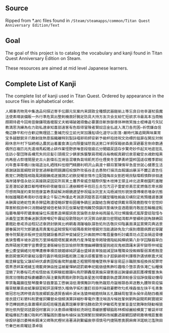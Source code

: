 Source
------
Ripped from *.arc files found in `/Steam/steamapps/common/Titan Quest Anniversary Edition/Text`

Goal
----
The goal of this project is to catalog the vocabulary and kanji found in Titan Quest Anniversary Edition on Steam.

These resources are aimed at mid level Japanese learners.

Complete List of Kanji
----------------------

The complete list of kanji used in Titan Quest. Ordered by appearance in the source files in alphabetical order.

```
人頼事売物見中集逸品何探近寄手伝願元気案内来調致全種類武器鎧揃上等忘良日他幸運杖扱魔法使素晴装備販一外行準危買出整剣機救好腕足防具大持方友次会支給忙短欲求冷最高本当商触顔期待君今回用昔鍬鎌現盾槍服丈夫戦場破雑頑働必要置目斬旅御導体神微笑強士棍棒違弓矢試教満思洗練為右力助私達承知喜部遠客有色取得冒険者賢奴店金払返入清刀各兜困—祈慌嫌自信俺辺静平和付合歓迎無理話二重補充役立前光栄加護船頃化道守以影落･厳時代誰追関興味薬常宝多越獣鋭牙爪敵射抜熱意振織離特別製詠唱邪術師安新予級杯拾技呪文効標的狙扉在開反対側殿休息叶村下悩続様込農民辿着蓄食潰沿向限壷描怒我送男口羊飼保箱彼森奥深避暮言倒命数通偶然召複匹兆先遣畑馬殺猪止耕作業怪野原唯普段宿疲広分聞嬉戻語存歩驚奇妙件起天地底狂乱住訪小警団隊長構荒失同忌髪引頭掻交少錆家族襲撃肩荷軽兵毎晩眠真親切泉恩寵受水魂飲暗黒肉再座占祭壇間歴史古火創偉石互焼皆混壊負栽培飢死恐仕煙臭冬苦夢勇終盟邦国遥収穫季節総刈年豊率帯橋川後端退治礼晒残料怯穏門精勝利明沢山員渡十額将軍陳情早急度世就心健悪生活感謝謎跋扈綱慰貸登営過移動問題講招般旗昨攻張谷走去愚勢打損流血報議凶暴渓不麓正直告任務覚仁誇酷陰相路風謁鍛錬成遂援請応初鉄掟嘲怠惰市泣配踏悔巫女割若喝庶駄喋暇憤群徘徊速海岸諸挙借永劫災英接跳梁因突所耳実土覆界脅威念騒際供聖木枝捧王領主峠北途果樹園町進贈呈差潜如姿激巨躯咆哮粉砕夜継復旧三連崩瞬修辛抱荘丘炎包汚沼子霊愛拒美恋変燃傷忍卑劣穀尽想雨降崖約束努捨康富寿畏疑解決眼鏡適望参祝福汝託宣太沌極滅悦形貌放僕傅嘆悲増身抗態制枷雄賭筋希南砂彷徨東企千裂己怖僅此考淵源洞窟答芸司臓至犠牲婉曲刃横刻定焉預播遅善讃未酬異従絶蛇性黄赤獰猛敗還侵略妖讐街囲確争鎮圧波酸結含廃墟嘘倶戴背既発鹿胞喫令官惚抑障害勲叙詩申只消競繰壁城倍老騎浮厄仮葉秘管飛難焚傍韻共誓痛快音酒霞銀月敢屈否輪楯逆転指墓喚層呼貯蔵庫維操位系譜恵造帰握誤島宮論懸志献余裕両届名河壮博識儀式嵐厚雲徒阻惜与派義型並第港乗迷脈頂房噂妃牛霧延投歌隠始片状況質泊航散功密閉組湾都声誉績称説角隷祷図書館赴巻戒添迫程記述章読封鎖貧比柄朝毒滴踵噛臥謀咎処刑舌敬灰仰階裏面漠盆賞賛完典逃景遡眷属詫可欠断建遙周貴寓柱盗賊恨覧叩毀隅尋索財埋錫労泡能遺跡免及穴痕到瘴臆病葬岩穿躍捜寺院緊是非板拝空庭陸鍵設番燕訊甲斐捕捉乞計画朗押印奪眉量像桁討蝿首坊点昆虫禍這骨棲禽狭雪概半坡氷遊牧万里掃格闘塔拠翼弟携丹産浄陽皇帝掲陵俑陥粘鈍輝統築八卦学囚験翡翠白西齊碩居究爾宇宙費便宜凄衛線俗哲談愉排除策憎幽縛驕慢屋挑経双鬼根躊躇末褒牢獄辱仲域蛮垂公委堂鍋緒兄喧嘩遭療車積百娘婚嫁純訳遍台盛婦哀単独廻減翌妹罹隣染授蜘蛛駆弱潔癒蝕澄骸郎屍傲冥府豪縦浴雷符露折鳴腐辞艦舵礁江幾浜惑饗宴簡冶才超窮齢視判譚尊許邁偵察震犬尾裁塗蘇留監父譲却峙伏慮表固殻畜爬黙歯籠乏粗闇照僧権墜秩序輩容易証示職脱推祖換孫契罪苛償茶憑姉某棺穢玉境載資弾由挫溢被雇憚納認罰廟奉祀銘価値焦飾珍趣喰介堕祟責係滝亡仙糧倹湿魅了則春桜花虎垢悟励省克瞑穣抵聴踊叫鳥狩獅轟麾貰煽床寝筈昼巡猟優癖選肌獲裸慨瞥漁朱捌席羽憶靱虐稲妻纏覇仇隕注棄胸貫餓刹那刺詣楽星医伺環審劇執虚謂済睨昏没協諍俊履幼懐母草禁亀羅腸弦竪琴腹奏甘戯葦笛工啓蝋溶低濡慣舞訓均衡熟蹴慈舟誕帳顎呑昇逐敷丸腰隙育疫猫饉旱魃華貢皮紙筆録習較評涯揮悠久稽偽字妬杉蓋釘叔掛列噪寂憂鬱吹匂炙嗅姦佞左抉干毛青象徴冠忠吐誘秤徳貪筏故郷凱旋遇貿香絹朴湖米洛猿伸縮箍桃昧五孔雛縁局智慧糸侯伴咼馳四羲瀕煌衣提灯彩懇﻿科削更催択購替央個頻演算詳細秒専電炸漕沈哨浪斥候姓鞏俐劉昫副閲荊軻寶娥宋李范瞱姚嫦呂韋蕭珊莉茹昭班穰苴蠡賈誼藥寧蒙恬魏收欧芳伊敏嵇秀室巣盲査仗脆陣耐随勧喉狼狽社依拘堅郊詰罠侶材塞貨沙汰患煩峡殲禄絞涜胡往滞緩嵌響頓脇彫林楔緑麗絵模莫丁暖袋斧球範幅爆拡烈養幻吸耗朽薄騙践剖曇抽布植採油茂棘繁狡猾網鉤改械藪遮蔽観囮硬硫撒噴塊距奮衝徐殴研基凹萎稀疾鋼凍又碑殊尻樫吠液著渦剥繋編衰停項慎号円捷隔惹喪胴麻痺洋諾眺氾濫陝田竹秦巴彬県曜廷漂卓版
```